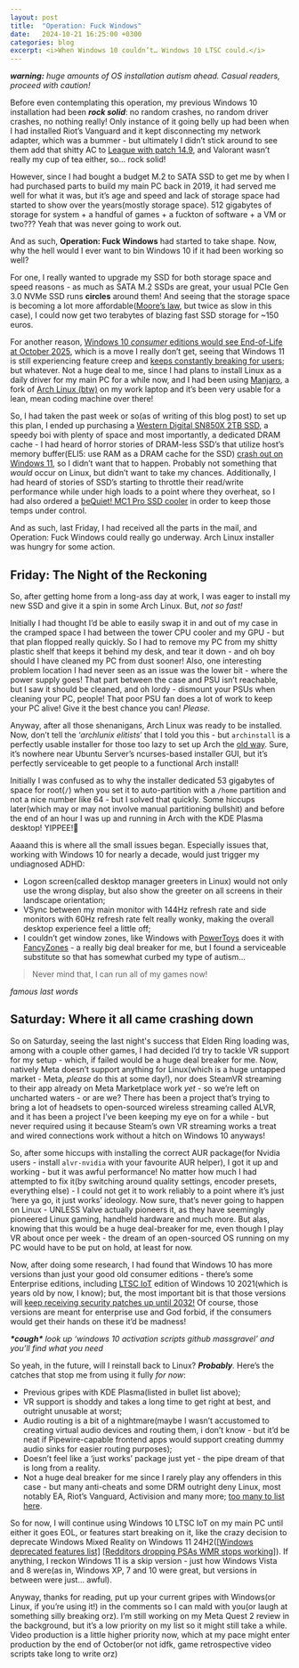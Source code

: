 ```yaml
---
layout: post
title:  "Operation: Fuck Windows"
date:   2024-10-21 16:25:00 +0300
categories: blog
excerpt: <i>When Windows 10 couldn’t… Windows 10 LTSC could.</i>
---
```


***warning:** huge amounts of OS installation autism ahead. Casual readers, proceed with caution!*

Before even contemplating this operation, my previous Windows 10 installation had been ***rock solid***: no random crashes, no random driver crashes, no nothing really!
Only instance of it going belly up had been when I had installed Riot’s Vanguard and it kept disconnecting my network adapter, which was a bummer - but ultimately I didn’t stick around to see them add that shitty AC to [League with patch 14.9][league-ac-patch], and Valorant wasn’t really my cup of tea either, so… rock solid!

However, since I had bought a budget M.2 to SATA SSD to get me by when I had purchased parts to build my main PC back in 2019, it had served me well for what it was, but it’s age and speed and lack of storage space had started to show over the years(mostly storage space).
512 gigabytes of storage for system + a handful of games + a fuckton of software + a VM or two??? Yeah that was never going to work out.

And as such, **Operation: Fuck Windows** had started to take shape. Now, why the hell would I ever want to bin Windows 10 if it had been working so well?

For one, I really wanted to upgrade my SSD for both storage space and speed reasons - as much as SATA M.2 SSDs are great, your usual PCIe Gen 3.0 NVMe SSD runs **circles** around them!
And seeing that the storage space is becoming a lot more affordable([Moore’s law][moore], but twice as slow in this case), I could now get two terabytes of blazing fast SSD storage for ~150 euros.

  For another reason, [Windows 10 *consumer* editions would see End-of-Life at October 2025][win10-eol], which is a move I really don’t get, seeing that Windows 11 is still experiencing feature creep and [keeps constantly breaking for users][win11-kernel-failure]; but whatever.
Not a huge deal to me, since I had plans to install Linux as a daily driver for my main PC for a while now, and I had been using [Manjaro][manjaro], a fork of [Arch Linux (btw)][archlinux] on my work laptop and it’s been very usable for a lean, mean coding machine over there!

So, I had taken the past week or so(as of writing of this blog post) to set up this plan, I ended up purchasing a [Western Digital SN850X 2TB SSD][sn850x], a speedy boi with plenty of space and most importantly, a dedicated DRAM cache - I had heard of horror stories of DRAM-less SSD’s that utilize host’s memory buffer(ELI5: use RAM as a DRAM cache for the SSD) [crash out on Windows 11][win11-ssd-crash], so I didn’t want that to happen.
Probably not something that *would* occur on Linux, but didn’t want to take my chances.
Additionally, I had heard of stories of SSD’s starting to throttle their read/write performance while under high loads to a point where they overheat, so I had also ordered a [beQuiet! MC1 Pro SSD cooler][mc1] in order to keep those temps under control.

And as such, last Friday, I had received all the parts in the mail, and Operation: Fuck Windows could really go underway. Arch Linux installer was hungry for some action.

## Friday: The Night of the Reckoning

So, after getting home from a long-ass day at work, I was eager to install my new SSD and give it a spin in some Arch Linux. But, *not so fast!*

Initially I had thought I’d be able to easily swap it in and out of my case in the cramped space I had between the tower CPU cooler and my GPU - but that plan flopped really quickly. So I had to remove my PC from my shitty plastic shelf that keeps it behind my desk, and tear it down - and oh boy should I have cleaned my PC from dust sooner! Also, one interesting problem location I had never seen as an issue was the lower bit - where the power supply goes! That part between the case and PSU isn’t reachable, but I saw it should be cleaned, and oh lordy - dismount your PSUs when cleaning your PC, people! That poor PSU fan does a lot of work to keep your PC alive! Give it the best chance you can! *Please.*

Anyway, after all those shenanigans, Arch Linux was ready to be installed. Now, don’t tell the ‘*archlunix elitists*’ that I told you this - but `archinstall` is a perfectly usable installer for those too lazy to set up Arch the [old way][archinstall].
Sure, it’s nowhere near Ubuntu Server’s ncurses-based installer GUI, but it’s perfectly serviceable to get people to a functional Arch install!

Initially I was confused as to why the installer dedicated 53 gigabytes of space for root(`/`) when you set it to auto-partition with a `/home` partition and not a nice number like 64 - but I solved that quickly. Some hiccups later(which may or may not involve manual partitioning bullshit) and before the end of an hour I was up and running in Arch with the KDE Plasma desktop! YIPPEE!🥳

Aaaand this is where all the small issues began. Especially issues that, working with Windows 10 for nearly a decade, would just trigger my undiagnosed ADHD:
- Logon screen(called desktop manager greeters in Linux) would not only use the wrong display, but also show the greeter on all screens in their landscape orientation;
- VSync between my main monitor with 144Hz refresh rate and side monitors with 60Hz refresh rate felt really wonky, making the overall desktop experience feel a little off;
- I couldn’t get window zones, like Windows with [PowerToys][powertoys] does it with [FancyZones][fancyzones] - a really big deal breaker for me, but I found a serviceable substitute so that has somewhat curbed my type of autism…

> Never mind that, I can run all of my games now!

*famous last words*

## Saturday: Where it all came crashing down

So on Saturday, seeing the last night's success that Elden Ring loading was, among with a couple other games, I had decided I’d try to tackle VR support for my setup - which, if failed would be a huge deal breaker for me.
Now, natively Meta doesn’t support anything for Linux(which is a huge untapped market - Meta, *please* do this at some day!), nor does SteamVR streaming to their app already on Meta Marketplace work *yet* - so we’re left on uncharted waters - or are we?
There has been a project that’s trying to bring a lot of headsets to open-sourced wireless streaming called ALVR, and it has been a project I’ve been keeping my eye on for a while - but never required using it because Steam’s own VR streaming works a treat and wired connections work without a hitch on Windows 10 anyways!

So, after some hiccups with installing the correct AUR package(for Nvidia users - install `alvr-nvidia` with your favourite AUR helper), I got it up and working - but it was awful performance! No matter how much I had attempted to fix it(by switching around quality settings, encoder presets, everything else) - I could not get it to work reliably to a point where it’s just ‘here ya go, it just works’ ideology. Now sure, that’s never going to happen on Linux - UNLESS Valve actually pioneers it, as they have seemingly pioneered Linux gaming, handheld hardware and much more. But alas, knowing that this would be a huge deal-breaker for me, even though I play VR about once per week - the dream of an open-sourced OS running on my PC would have to be put on hold, at least for now.

Now, after doing some research, I had found that Windows 10 has more versions than just your good old consumer editions - there’s some Enterprise editions, including [LTSC IoT](## "Long Term Support Channel Internet of Things") edition of Windows 10 2021(which is years old by now, I know); but, the most important bit is that those versions will [keep receiving security patches up until 2032!][ltsc-notice] Of course, those versions are meant for enterprise use and God forbid, if the consumers would get their hands on these it’d be madness!

***\*cough\*** look up ‘windows 10 activation scripts github massgravel’ and you’ll find what you need*

So yeah, in the future, will I reinstall back to Linux? ***Probably**.* Here’s the catches that stop me from using it fully *for now*:
- Previous gripes with KDE Plasma(listed in bullet list above);
- VR support is shoddy and takes a long time to get right at best, and outright unusable at worst;
- Audio routing is a bit of a nightmare(maybe I wasn’t accustomed to creating virtual audio devices and routing them, i don’t know - but it’d be neat if Pipewire-capable frontend apps would support creating dummy audio sinks for easier routing purposes);
- Doesn’t feel like a ‘just works’ package just yet - the pipe dream of that is long from a reality.
- Not a huge deal breaker for me since I rarely play any offenders in this case - but many anti-cheats and some DRM outright deny Linux, most notably EA, Riot’s Vanguard, Activision and many more; [too many to list here][areweacyet].

So for now, I will continue using Windows 10 LTSC IoT on my main PC until either it goes EOL, or features start breaking on it, like the crazy decision to deprecate Windows Mixed Reality on Windows 11 24H2([[Windows deprecated features list]][win-deprecate] [[Redditors dropping PSAs WMR stops working]][reddit-wmr-remove]).
If anything, I reckon Windows 11 is a skip version - just how Windows Vista and 8 were(as in, Windows XP, 7 and 10 were great, but versions in between were just… awful).

Anyway, thanks for reading, put up your current gripes with Windows(or Linux, if you’re using it!) in the comments so I can mald with you(or laugh at something silly breaking orz). I’m still working on my Meta Quest 2 review in the background, but it’s a low priority on my list so it might still take a while. Video production is a little higher priority now, which at my pace might enter production by the end of October(or not idfk, game retrospective video scripts take long to write orz)

[league-ac-patch]: https://www.reddit.com/r/leagueoflegends/comments/1civ4l7/update_from_riot_on_vanguard/
[moore]: https://en.wikipedia.org/wiki/Moore's_law
[win10-eol]: https://learn.microsoft.com/en-us/lifecycle/products/windows-10-home-and-pro
[win11-kernel-failure]: https://answers.microsoft.com/en-us/windows/forum/all/windows-24h2-causing-kernal-power-failure/81c2379e-44d7-49c6-a97c-27aaf086d635
[manjaro]: https://manjaro.org/
[sn850x]: https://www.westerndigital.com/en-in/products/internal-drives/wd-black-sn850x-nvme-ssd
[archlinux]: https://archlinux.org/
[win11-ssd-crash]: https://www.tomshardware.com/pc-components/ssds/western-digital-releases-fix-for-windows-11-24h2-bsods-users-are-strongly-advised-to-update-their-ssd-firmware
[mc1]: https://www.bequiet.com/en/accessories/2252
[archinstall]: https://wiki.archlinux.org/title/Installation_guide
[powertoys]: https://learn.microsoft.com/en-us/windows/powertoys/
[fancyzones]: https://learn.microsoft.com/en-us/windows/powertoys/fancyzones
[ltsc-notice]: https://learn.microsoft.com/en-us/windows/whats-new/ltsc/whats-new-windows-10-2021#lifecycle
[areweacyet]: https://areweanticheatyet.com/
[win-deprecate]: https://learn.microsoft.com/en-us/windows/whats-new/deprecated-features
[reddit-wmr-remove]: https://www.reddit.com/r/virtualreality/comments/1ftrjmf/warning_windows_11_24h2_update_removes_wmr_support/
